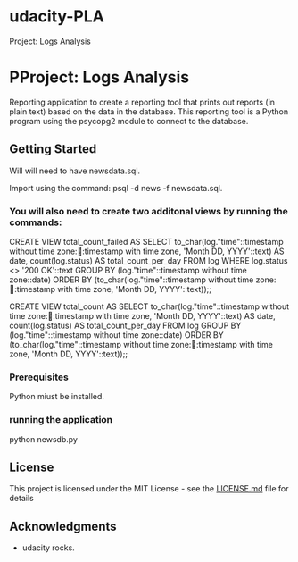 # udacity-PLA
Project: Logs Analysis

# PProject: Logs Analysis

Reporting application to create a reporting tool that prints out reports (in plain text) based on the data in the database. This reporting tool is a Python program using the psycopg2 module to connect to the database.

## Getting Started

Will will need to have newsdata.sql.

Import using the command: psql -d news -f newsdata.sql.

### You will also need to create two additonal views by running the commands:

CREATE VIEW total_count_failed AS  SELECT to_char(log."time"::timestamp without time zone::date::timestamp with time zone, 'Month DD, YYYY'::text) AS date, count(log.status) AS total_count_per_day FROM log WHERE log.status <> '200 OK'::text GROUP BY (log."time"::timestamp without time zone::date) ORDER BY (to_char(log."time"::timestamp without time zone::date::timestamp with time zone, 'Month DD, YYYY'::text));;


CREATE VIEW total_count AS  SELECT to_char(log."time"::timestamp without time zone::date::timestamp with time zone, 'Month DD, YYYY'::text) AS date, count(log.status) AS total_count_per_day FROM log GROUP BY (log."time"::timestamp without time zone::date) ORDER BY (to_char(log."time"::timestamp without time zone::date::timestamp with time zone, 'Month DD, YYYY'::text));;


### Prerequisites

Python miust be installed.

### running the application

python newsdb.py

## License

This project is licensed under the MIT License - see the [LICENSE.md](LICENSE.md) file for details

## Acknowledgments

* udacity rocks.
